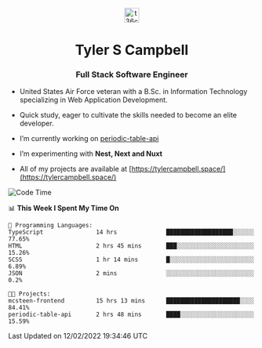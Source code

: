 <p align="center">
<a href="https://www.linkedin.com/in/t36campbell" target="blank"><img align="center" src="https://ik.imagekit.io/t36campbell/Portfolio/linkedin.png.original_m8bbGgPh6.png" alt="t36campbell" height="30" width="30" /></a>
</p>
<h1 align="center">Tyler S Campbell</h1>
<h3 align="center">Full Stack Software Engineer</h3>

* United States Air Force veteran with a B.Sc. in Information Technology specializing in Web Application Development. 

* Quick study, eager to cultivate the skills needed to become an elite developer.

* I’m currently working on [periodic-table-api](https://github.com/t36campbell/periodic-table-api)

* I’m experimenting with **Nest, Next and Nuxt**

* All of my projects are available at [https://tylercampbell.space/](https://tylercampbell.space/)

<!--START_SECTION:waka-->
![Code Time](http://img.shields.io/badge/Code%20Time-1%2C423%20hrs%206%20mins-blue)

📊 **This Week I Spent My Time On** 

```text
💬 Programming Languages: 
TypeScript               14 hrs              ███████████████████░░░░░░   77.65% 
HTML                     2 hrs 45 mins       ███░░░░░░░░░░░░░░░░░░░░░░   15.26% 
SCSS                     1 hr 14 mins        █░░░░░░░░░░░░░░░░░░░░░░░░   6.89% 
JSON                     2 mins              ░░░░░░░░░░░░░░░░░░░░░░░░░   0.2%

🐱‍💻 Projects: 
mcsteen-frontend         15 hrs 13 mins      █████████████████████░░░░   84.41% 
periodic-table-api       2 hrs 48 mins       ████░░░░░░░░░░░░░░░░░░░░░   15.59%

```


 Last Updated on 12/02/2022 19:34:46 UTC
<!--END_SECTION:waka-->
